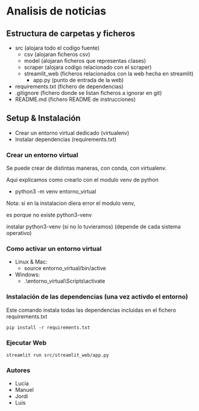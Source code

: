 # Analisis de noticias

## Estructura de carpetas y ficheros
- src (alojara todo el codigo fuente)
  - csv (alojaran ficheros csv)
  - model (alojaran ficheros que representas clases)
  - scraper (alojara codigo relacionado con el scraper)
  - streamlit_web (ficheros relacionados con la web hecha en streamlit)
    - app.py (punto de entrada de la web)
- requirements.txt (fichero de dependencias)
- .gitignore (fichero donde se listan ficheros a ignorar en git)
- README.md (fichero README de instrucciones)

## Setup & Instalación
- Crear un entorno virtual dedicado (virtualenv)
- Instalar dependencias (requirements.txt)

### Crear un entorno virtual
Se puede crear de distintas maneras, con conda, con virtualenv.

Aqui explicamos como crearlo con el modulo venv de python

- python3 -m venv entorno_virtual

Nota: si en la instalacion diera error el modulo venv, 

es porque no existe python3-venv

instalar python3-venv (si no lo tuvieramos) (depende de cada sistema operativo)

### Como activar un entorno virtual
- Linux & Mac: 
  - source entorno_virtual/bin/active
- Windows:
  - .\entorno_virtual\Scripts\activate

### Instalación de las dependencias (una vez activdo el entorno)

Este comando instala todas las dependencias incluidas en el fichero requirements.txt

`pip install -r requirements.txt`

### Ejecutar Web
`streamlit run src/streamlit_web/app.py`

### Autores
- Lucia
- Manuel
- Jordi
- Luis